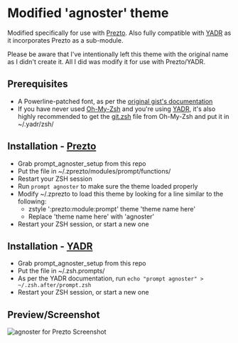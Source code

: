 # Modified 'agnoster' theme

Modified specifically for use with [Prezto](https://github.com/sorin-ionescu/prezto).
Also fully compatible with [YADR](https://github.com/skwp/dotfiles) as it incorporates Prezto as a sub-module.

Please be aware that I've intentionally left this theme with the original name as I didn't create it.  All I did was modify it for use with Prezto/YADR.

## Prerequisites

-	A Powerline-patched font, as per the [original gist's documentation](https://gist.github.com/3712874)
-	If you have never used [Oh-My-Zsh](https://github.com/robbyrussell/oh-my-zsh/) and you're using [YADR](https://github.com/skwp/dotfiles), it's also highly recommended to get the [git.zsh](https://github.com/robbyrussell/oh-my-zsh/blob/master/lib/git.zsh) file from Oh-My-Zsh and put it in ~/.yadr/zsh/

## Installation - [Prezto](https://github.com/sorin-ionescu/prezto)

-	Grab prompt_agnoster_setup from this repo
-	Put the file in ~/.zprezto/modules/prompt/functions/
-	Restart your ZSH session
-	Run `prompt agnoster` to make sure the theme loaded properly
-	Modify ~/.zprezto to load this theme by looking for a line similar to the following:
	-	zstyle ':prezto:module:prompt' theme 'theme name here'
	-	Replace 'theme name here' with 'agnoster'
-	Restart your ZSH session, or start a new one
	
## Installation - [YADR](https://github.com/skwp/dotfiles)

-	Grab prompt_agnoster_setup from this repo
-	Put the file in ~/.zsh.prompts/
-	As per the YADR documentation, run `echo "prompt agnoster" > ~/.zsh.after/prompt.zsh`
-	Restart your ZSH session, or start a new one

## Preview/Screenshot

![agnoster for Prezto Screenshot](https://raw.github.com/digitalformula/zsh.prompts/gh-pages/img/screenshot.jpg)